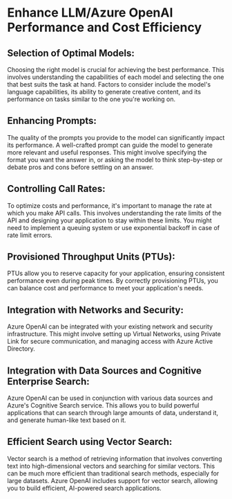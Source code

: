 # Enhance LLM/Azure OpenAI Performance and Cost Efficiency

## **Selection of Optimal Models**: 
Choosing the right model is crucial for achieving the best performance. This involves understanding the capabilities of each model and selecting the one that best suits the task at hand. Factors to consider include the model's language capabilities, its ability to generate creative content, and its performance on tasks similar to the one you're working on.

## **Enhancing Prompts**: 
The quality of the prompts you provide to the model can significantly impact its performance. A well-crafted prompt can guide the model to generate more relevant and useful responses. This might involve specifying the format you want the answer in, or asking the model to think step-by-step or debate pros and cons before settling on an answer.

## **Controlling Call Rates**: 
To optimize costs and performance, it's important to manage the rate at which you make API calls. This involves understanding the rate limits of the API and designing your application to stay within these limits. You might need to implement a queuing system or use exponential backoff in case of rate limit errors.

## **Provisioned Throughput Units (PTUs)**:
PTUs allow you to reserve capacity for your application, ensuring consistent performance even during peak times. By correctly provisioning PTUs, you can balance cost and performance to meet your application's needs.

## **Integration with Networks and Security**:
Azure OpenAI can be integrated with your existing network and security infrastructure. This might involve setting up Virtual Networks, using Private Link for secure communication, and managing access with Azure Active Directory.

## **Integration with Data Sources and Cognitive Enterprise Search**:
Azure OpenAI can be used in conjunction with various data sources and Azure's Cognitive Search service. This allows you to build powerful applications that can search through large amounts of data, understand it, and generate human-like text based on it.

## **Efficient Search using Vector Search**:
Vector search is a method of retrieving information that involves converting text into high-dimensional vectors and searching for similar vectors. This can be much more efficient than traditional search methods, especially for large datasets. Azure OpenAI includes support for vector search, allowing you to build efficient, AI-powered search applications.